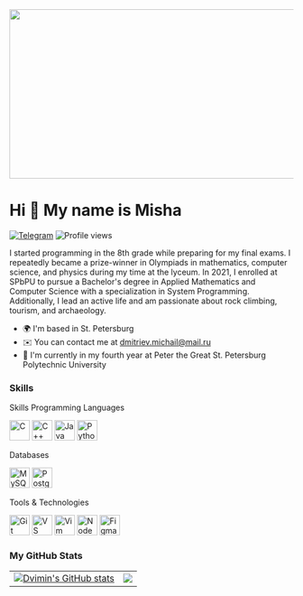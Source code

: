 <img src="https://i.pinimg.com/originals/fb/c6/f3/fbc6f31bd3b84159470b973aca7e0f97.gif" width="550" height="300">

Hi 👋 My name is Misha
======================
[![Telegram](https://img.shields.io/badge/Telegram-%232AABEE?style=flat&logo=Telegram&logoColor=white&link=https%3A%2F%2Fwww.linkedin.com%2Fin%2Fvladimir-skvortsov%2F)](https://t.me/MilDvin)
![Profile views](https://komarev.com/ghpvc/?username=Dvimin) 

I started programming in the 8th grade while preparing for my final exams. I repeatedly became a prize-winner in Olympiads in mathematics, computer science, and physics during my time at the lyceum. In 2021, I enrolled at SPbPU to pursue a Bachelor's degree in Applied Mathematics and Computer Science with a specialization in System Programming. Additionally, I lead an active life and am passionate about rock climbing, tourism, and archaeology.

* 🌍 I'm based in St. Petersburg
* ✉️ You can contact me at [dmitriev.michail@mail.ru](mailto:dmitriev.michail@mail.ru)
* 🧠 I'm currently in my fourth year at Peter the Great St. Petersburg Polytechnic University

### Skills

Skills
Programming Languages
<p align="left"> <a href="https://docs.microsoft.com/en-us/cpp/?view=msvc-170" target="_blank" rel="noreferrer"><img src="https://raw.githubusercontent.com/danielcranney/readme-generator/main/public/icons/skills/c-colored.svg" width="36" height="36" alt="C" /></a> <a href="https://docs.microsoft.com/en-us/cpp/?view=msvc-170" target="_blank" rel="noreferrer"><img src="https://raw.githubusercontent.com/danielcranney/readme-generator/main/public/icons/skills/cplusplus-colored.svg" width="36" height="36" alt="C++" /></a> <a href="https://www.oracle.com/java/" target="_blank" rel="noreferrer"><img src="https://raw.githubusercontent.com/danielcranney/readme-generator/main/public/icons/skills/java-colored.svg" width="36" height="36" alt="Java" /></a> <a href="https://www.python.org/" target="_blank" rel="noreferrer"><img src="https://raw.githubusercontent.com/danielcranney/readme-generator/main/public/icons/skills/python-colored.svg" width="36" height="36" alt="Python" /></a> </p>

Databases
<p align="left"> <a href="https://www.mysql.com/" target="_blank" rel="noreferrer"><img src="https://raw.githubusercontent.com/danielcranney/readme-generator/main/public/icons/skills/mysql-colored.svg" width="36" height="36" alt="MySQL" /></a> <a href="https://www.postgresql.org/" target="_blank" rel="noreferrer"><img src="https://raw.githubusercontent.com/danielcranney/readme-generator/main/public/icons/skills/postgresql-colored.svg" width="36" height="36" alt="PostgreSQL" /></a> </p>

Tools & Technologies
<p align="left"> <a href="https://git-scm.com/" target="_blank" rel="noreferrer"><img src="https://raw.githubusercontent.com/danielcranney/readme-generator/main/public/icons/skills/git-colored.svg" width="36" height="36" alt="Git" /></a> <a href="https://code.visualstudio.com/" target="_blank" rel="noreferrer"><img src="https://raw.githubusercontent.com/danielcranney/readme-generator/main/public/icons/skills/visualstudiocode.svg" width="36" height="36" alt="VS Code" /></a> <a href="https://www.vim.org/" target="_blank" rel="noreferrer"><img src="https://raw.githubusercontent.com/danielcranney/readme-generator/main/public/icons/skills/vim.svg" width="36" height="36" alt="Vim" /></a> <a href="https://nodejs.org/en/" target="_blank" rel="noreferrer"><img src="https://raw.githubusercontent.com/danielcranney/readme-generator/main/public/icons/skills/nodejs-colored.svg" width="36" height="36" alt="NodeJS" /></a> <a href="https://www.figma.com/" target="_blank" rel="noreferrer"><img src="https://raw.githubusercontent.com/danielcranney/readme-generator/main/public/icons/skills/figma-colored.svg" width="36" height="36" alt="Figma" /></a> 


<!--
### Socials 
<p align="left"> <a href="https://www.github.com/Dvimin" target="_blank" rel="noreferrer"> <picture> <source media="(prefers-color-scheme: dark)" srcset="https://raw.githubusercontent.com/danielcranney/readme-generator/main/public/icons/socials/github-dark.svg" /> <source media="(prefers-color-scheme: light)" srcset="https://raw.githubusercontent.com/danielcranney/readme-generator/main/public/icons/socials/github.svg" /> <img src="https://raw.githubusercontent.com/danielcranney/readme-generator/main/public/icons/socials/github.svg" width="32" height="32" /> </picture> </a></p>
-->

### My GitHub Stats

<table border="0">
  <tr>
    <td style="border:none;">
      <a href="http://www.github.com/Dvimin">
        <img src="https://github-readme-stats.vercel.app/api?username=Dvimin&show_icons=true&hide=stars,&count_private=true&title_color=84cc16&text_color=ffffff&icon_color=84cc16&bg_color=1c1917&hide_border=true&show_icons=true" alt="Dvimin's GitHub stats" />
      </a>
    </td>
    <td style="border:none;">
      <a href="http://www.github.com/Dvimin">
        <img src="https://github-readme-streak-stats.herokuapp.com/?user=Dvimin&stroke=ffffff&background=1c1917&ring=84cc16&fire=84cc16&currStreakNum=ffffff&currStreakLabel=84cc16&sideNums=ffffff&sideLabels=ffffff&dates=ffffff&hide_border=true" />
      </a>
    </td>
  </tr>
</table>

